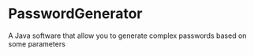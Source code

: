 # PasswordGenerator
A Java software that allow you to generate complex passwords based on some parameters